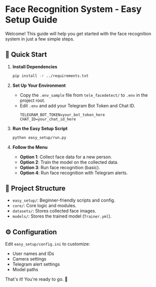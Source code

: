 # Face Recognition System - Easy Setup Guide

Welcome! This guide will help you get started with the face recognition system in just a few simple steps.

## 🚀 Quick Start

1. **Install Dependencies**

   ```bash
   pip install -r ../requirements.txt
   ```

2. **Set Up Your Environment**

   - Copy the `.env_sample` file from `tele_facedetect/` to `.env` in the project root.
   - Edit `.env` and add your Telegram Bot Token and Chat ID.
     ```
     TELEGRAM_BOT_TOKEN=your_bot_token_here
     CHAT_ID=your_chat_id_here
     ```

3. **Run the Easy Setup Script**

   ```bash
   python easy_setup/run.py
   ```

4. **Follow the Menu**
   - **Option 1**: Collect face data for a new person.
   - **Option 2**: Train the model on the collected data.
   - **Option 3**: Run face recognition (basic).
   - **Option 4**: Run face recognition with Telegram alerts.

## 📂 Project Structure

- `easy_setup/`: Beginner-friendly scripts and config.
- `core/`: Core logic and modules.
- `datasets/`: Stores collected face images.
- `models/`: Stores the trained model (`Trainer.yml`).

## ⚙️ Configuration

Edit `easy_setup/config.ini` to customize:

- User names and IDs
- Camera settings
- Telegram alert settings
- Model paths

That's it! You're ready to go. 🎉
